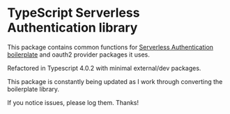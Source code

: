 # TypeScript Serverless Authentication library

This package contains common functions for [Serverless Authentication boilerplate](https://github.com/laardee/serverless-authentication-boilerplate) and oauth2 provider packages it uses.

Refactored in Typescript 4.0.2 with minimal external/dev packages.

This package is constantly being updated as I work through converting the boilerplate library.

If you notice issues, please log them. Thanks!
